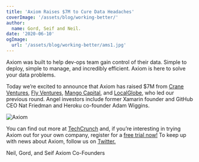 ```yaml
---
title: 'Axiom Raises $7M to Cure Data Headaches'
coverImage: '/assets/blog/working-better/'
author:
  name: Gord, Seif and Neil. 
date: '2020-06-10'
ogImage:
  url: '/assets/blog/working-better/ams1.jpg'
---
```


Axiom was built to help dev-ops team gain control of their data. Simple to deploy, simple to manage, and incredibly efficient. Axiom is here to solve your data problems.

Today we’re excited to announce that Axiom has raised $7M from [Crane Ventures](https://crane.vc/), [Fly Ventures](https://www.fly.vc/), [Mango Capital](https://mangocap.com/), and [LocalGlobe](https://localglobe.vc/), who led our previous round. Angel investors include former Xamarin founder and GitHub CEO Nat Friedman and Heroku co-founder Adam Wiggins.

![Axiom](/assets/blog/axiom-raises/axiom-analytics.jpeg)

You can find out more at [TechCrunch](https://techcrunch.com/2020/06/09/data-startup-axiom-secures-4m-from-crane-venture-partners-emerges-from-stealth/) and, if you’re interesting in trying Axiom out for your own company, register for a [free trial now!](https://www.axiom.co/free-trial/) To keep up with news about Axiom, follow us on [Twitter.](https://twitter.com/AxiomFM)

Neil, Gord, and Seif
Axiom Co-Founders

